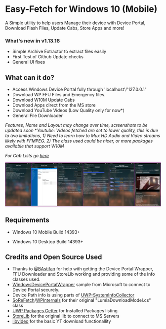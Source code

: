 
# Easy-Fetch for Windows 10 (Mobile)
A Simple utility to help users Manage their device with Device Portal, Download Flash Files, Update Cabs, Store Apps and more!





### What's new in v1.13.16

- Simple Archive Extractor to extract files easily
- First Test of Github Update checks
- General UI fixes

  

## What can it do?

- Access Windows Device Portal fully through 'localhost'/'127.0.0.1'
- Download WP FFU Files and Emergency files.
- Download W10M Update Cabs
- Download Apps direct from the MS store
- Download YouTube Videos (Low Quality only for now*)
- General File Downloader

*Features, Name and Layout may change over time, screenshots to be updated soon*
**Youtube: Videos fetched are set to lower quality, this is due to two limitations, 1) Need to learn how to Mux HD Audio and Video streams likely with FFMPEG. 2) The class used could be nicer, or more packages available that support W10M*

*For Cab Lists go [here](https://github.com/empyreal96/WPCabLinks.db)* 



![](/screens.jpg)



## Requirements

-  Windows 10 Mobile Build 14393+

- Windows 10 Desktop Build 14393+



## Credits and Open Source Used

- Thanks to [@BAstifan](https://github.com/basharast) for help with getting the Device Portal Wrapper, FFU Downloader and StoreLib working and providing some of the info classes used.
- [WindowsDevicePortalWrapper](https://github.com/Microsoft/WindowsDevicePortalWrapper) sample from Microsoft to connect to Device Portal securely.
- Device Path info is using parts of [UWP-SystemInfoCollector](https://github.com/validvoid/UWP-SystemInfoCollector)
- [SoReFetch](https://github.com/gus33000/SoReFetch)/[WPInternals](https://github.com/ReneLergner/WPinternals) for their original "LumiaDownloadModel.cs" class
- [UWP Packages Getter](https://github.com/colinkiama/UWPPackagesGetter) for Installed Packages listing
- [StoreLib](https://github.com/StoreDev/StoreLib) for the original lib to connect to MS Servers
- [libvideo](https://github.com/omansak/libvideo) for the basic YT download functionallity

  
